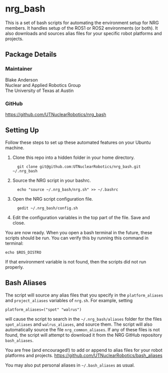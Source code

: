 # nrg_bash

This is a set of bash scripts for automating the environment setup for NRG members. It handles setup of the ROS1 or ROS2 environments (or both). It also downloads and sources alias files for your specific robot platforms and projects.

## Package Details
### Maintainer
Blake Anderson  
Nuclear and Applied Robotics Group  
The University of Texas at Austin

### GitHub
https://github.com/UTNuclearRobotics/nrg_bash


## Setting Up
Follow these steps to set up these automated features on your Ubuntu machine.

<ol>
  <li>Clone this repo into a hidden folder in your home directory.</li>
  
      git clone git@github.com:UTNuclearRobotics/nrg_bash.git ~/.nrg_bash
      
  <li>Source the NRG script in your bashrc.</li>
  
      echo "source ~/.nrg_bash/nrg.sh" >> ~/.bashrc
      
  <li>Open the NRG script configuration file.</li>
  
      gedit ~/.nrg_bash/config.sh
      
  <li>Edit the configuration variables in the top part of the file. Save and close.</li>
</ol>

You are now ready. When you open a bash terminal in the future, these scripts should be run. You can verify this by running this command in terminal:  

    echo $ROS_DISTRO  
    
If that environment variable is not found, then the scripts did not run properly.

## Bash Aliases
The script will source any alias files that you specify in the ```platform_aliases``` and ```project_aliases``` variables of ```nrg.sh```. For example, setting

    platform_aliases=("spot" "walrus")  
    
will cause the script to search in the ```~/.nrg_bash/aliases``` folder for the files ```spot_aliases``` and ```walrus_aliases```, and source them. The script will also automatically source the file ```nrg_common_aliases```. If any of these files is not found, the script will attempt to download it from the NRG GitHub repository ```bash_aliases```.

You are free (and encouraged!) to add or append to alias files for your robot platforms and projects.
https://github.com/UTNuclearRobotics/bash_aliases

You may also put personal aliases in ```~/.bash_aliases``` as usual.
